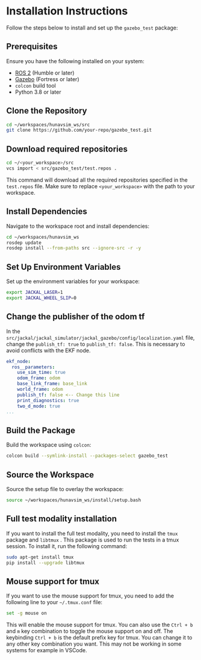 # Installation Instructions

Follow the steps below to install and set up the `gazebo_test` package:

## Prerequisites

Ensure you have the following installed on your system:

- [ROS 2](https://docs.ros.org/en/rolling/Installation.html) (Humble or later)
- [Gazebo](https://gazebosim.org/) (Fortress or later)
- `colcon` build tool
- Python 3.8 or later

## Clone the Repository

```bash
cd ~/workspaces/hunavsim_ws/src
git clone https://github.com/your-repo/gazebo_test.git
```

## Download required repositories

```bash
cd ~/<your_workspace>/src
vcs import < src/gazebo_test/test.repos .
```
This command will download all the required repositories specified in the `test.repos` file.
Make sure to replace `<your_workspace>` with the path to your workspace.

## Install Dependencies

Navigate to the workspace root and install dependencies:

```bash
cd ~/workspaces/hunavsim_ws
rosdep update
rosdep install --from-paths src --ignore-src -r -y
```

## Set Up Environment Variables

Set up the environment variables for your workspace:

```bash
export JACKAL_LASER=1
export JACKAL_WHEEL_SLIP=0
```

## Change the publisher of the odom tf

In the `src/jackal/jackal_simulator/jackal_gazebo/config/localization.yaml` file, change the ```publish_tf: true``` to ```publish_tf: false```. This is necessary to avoid conflicts with the EKF node.

```yaml
ekf_node:
  ros__parameters:
    use_sim_time: true
    odom_frame: odom
    base_link_frame: base_link
    world_frame: odom
    publish_tf: false <-- Change this line
    print_diagnostics: true
    two_d_mode: true
...

```

## Build the Package

Build the workspace using `colcon`:

```bash
colcon build --symlink-install --packages-select gazebo_test
```

## Source the Workspace

Source the setup file to overlay the workspace:

```bash
source ~/workspaces/hunavsim_ws/install/setup.bash
```

## Full test modality installation

If you want to install the full test modality, you need to install the `tmux` package and `libtmux` . This package is used to run the tests in a tmux session. To install it, run the following command:

```bash
sudo apt-get install tmux
pip install --upgrade libtmux
```

## Mouse support for tmux

If you want to use the mouse support for tmux, you need to add the following line to your `~/.tmux.conf` file:

```bash
set -g mouse on
```

This will enable the mouse support for tmux. You can also use the `Ctrl + b` and `m` key combination to toggle the mouse support on and off.
The keybinding `Ctrl + b` is the default prefix key for tmux. You can change it to any other key combination you want.
This may not be working in some systems for example in VSCode.
